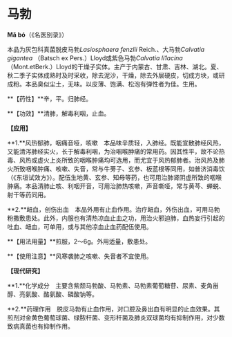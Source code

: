 # 马勃

**Mǎ bó**（《名医别录》）

本品为灰包科真菌脱皮马勃*Lasiosphaera fenzlii* Reich.、大马勃*Calvatia gigantea* （Batsch ex Pers.）Lloyd或紫色马勃*Calvatia li1acina* （Mont.etBerk.）Lloyd的干燥子实体。主产于内蒙古、甘肃、吉林、湖北。夏、秋二季子实体成熟时及时采收，除去泥沙，干燥，除去外层硬皮，切成方块，或研成粉。本品臭似尘土，无味。以皮薄、饱满、松泡有弹性者为佳。生用。

**【药性】**辛，平。归肺经。

**【功效】**清肺，解毒利咽，止血。

**【应用】**

**1.**风热郁肺，咽痛音哑，咳嗽　本品味辛质轻，入肺经。既能宣散肺经风热，又能清泻肺经实火，长于解毒利咽，为治咽喉肿痛的常用药。因其性平，故不论热毒、风热或虚火上炎所致的咽喉肿痛均可选用，而尤宜于风热郁肺者。治风热及肺火所致咽喉肿痛、咳嗽、失音，常与牛蒡子、玄参、板蓝根等同用，如普济消毒饮（《东垣试效方》）。配伍生地黄、玄参、知母等药，也可用治肺肾阴虚所致的咽喉肿痛。本品清肺止咳、利咽开音，可用治肺热咳嗽，声音嘶哑，常与黄芩、蝉蜕、射干等药同用。

**2.**衄血，创伤出血　本品外用有止血作用。治疗衄血，外伤出血，可用马勃粉撒敷患处。此外，内服也有清热凉血止血之功，用治火邪迫肺，血热妄行引起的吐血、衄血，可单用，或与其他凉血止血药配伍使用。

**【用法用量】**煎服，2～6g。外用适量，敷患处。

**【使用注意】**风寒袭肺之咳嗽、失音者不宜使用。

**【现代研究】**

**1.**化学成分　主要含紫颓马勃酸、马勃素、马勃素葡萄糖苷、尿素、麦角甾醇、亮氨酸、酪氨酸、磷酸钠等。

**2.**药理作用　脱皮马勃有止血作用，对口腔及鼻出血有明显的止血效果。其煎剂对金黄色葡萄球菌、绿脓杆菌、变形杆菌及肺炎双球菌均有抑制作用，对少数致病真菌也有抑制作用。